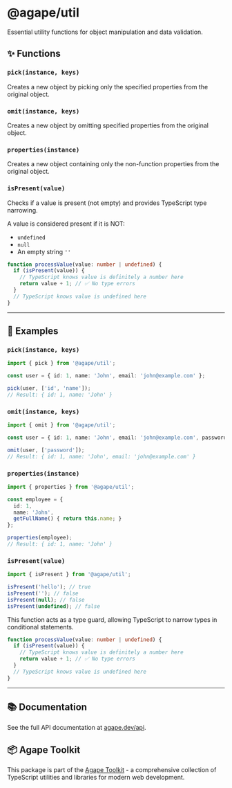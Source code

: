 # @agape/util

Essential utility functions for object manipulation and data validation.

## ✨ Functions

### `pick(instance, keys)`
Creates a new object by picking only the specified properties from the original object.

### `omit(instance, keys)`
Creates a new object by omitting specified properties from the original object.

### `properties(instance)`
Creates a new object containing only the non-function properties from the original object.

### `isPresent(value)`
Checks if a value is present (not empty) and provides TypeScript type narrowing.

A value is considered present if it is NOT:
- `undefined`
- `null` 
- An empty string `''`

```ts
function processValue(value: number | undefined) {
  if (isPresent(value)) {
    // TypeScript knows value is definitely a number here
    return value + 1; // ✅ No type errors
  }
  // TypeScript knows value is undefined here
}
```

---

## 🚀 Examples

### `pick(instance, keys)`

```ts
import { pick } from '@agape/util';

const user = { id: 1, name: 'John', email: 'john@example.com' };

pick(user, ['id', 'name']);
// Result: { id: 1, name: 'John' }
```

### `omit(instance, keys)`

```ts
import { omit } from '@agape/util';

const user = { id: 1, name: 'John', email: 'john@example.com', password: 'secret' };

omit(user, ['password']);
// Result: { id: 1, name: 'John', email: 'john@example.com' }
```

### `properties(instance)`

```ts
import { properties } from '@agape/util';

const employee = {
  id: 1,
  name: 'John',
  getFullName() { return this.name; }
};

properties(employee);
// Result: { id: 1, name: 'John' }
```

### `isPresent(value)`

```ts
import { isPresent } from '@agape/util';

isPresent('hello'); // true
isPresent(''); // false
isPresent(null); // false
isPresent(undefined); // false
```

This function acts as a type guard, allowing TypeScript to narrow types in conditional statements.

```ts
function processValue(value: number | undefined) {
  if (isPresent(value)) {
    // TypeScript knows value is definitely a number here
    return value + 1; // ✅ No type errors
  }
  // TypeScript knows value is undefined here
}
```
---

## 📚 Documentation

See the full API documentation at [agape.dev/api](https://agape.dev/api).

## 📦 Agape Toolkit

This package is part of the [Agape Toolkit](https://github.com/AgapeToolkit/AgapeToolkit) - a comprehensive collection of TypeScript utilities and libraries for modern web development.

